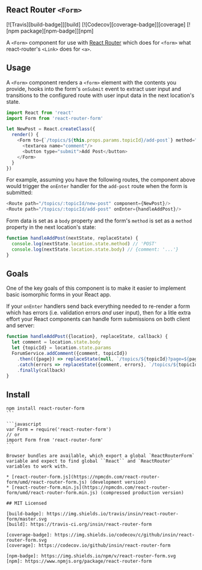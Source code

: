 ## React Router `<Form>`

[![Travis][build-badge]][build]
[![Codecov][coverage-badge]][coverage]
[![npm package][npm-badge]][npm]

A `<Form>` component for use with [React Router](https://github.com/rackt/react-router) which does for `<form>` what react-router's `<Link>` does for `<a>`.

## Usage

A `<Form>` component renders a `<form>` element with the contents you provide, hooks into the form's `onSubmit` event to extract user input and transitions to the configured route with user input data in the next location's state.

```javascript
import React from 'react'
import Form from 'react-router-form'

let NewPost = React.createClass({
  render() {
    <Form to={`/topics/${this.props.params.topicId}/add-post`} method="POST">
      <textarea name="comment"/>
      <button type="submit">Add Post</button>
    </Form>
  }
})
```
For example, assuming you have the following routes, the component above would trigger the `onEnter` handler for the `add-post` route when the form is submitted:

``` javascript
<Route path="/topics/:topicId/new-post" component={NewPost}/>
<Route path="/topics/:topicId/add-post" onEnter={handleAddPost}/>
```

Form data is set as a `body` property and the form's `method` is set as a `method` property in the next location's state:

```javascript
function handleAddPost(nextState, replaceState) {
  console.log(nextState.location.state.method) // 'POST'
  console.log(nextState.location.state.body) // {comment: '...'}
}
```

## Goals

One of the key goals of this component is to make it easier to implement basic isomorphic forms in your React app.

If your `onEnter` handlers send back everything needed to re-render a form which has errors (i.e. validation errors *and* user input), then for a litle extra effort your React components can handle form submissions on both client and server:

```javascript
function handleAddPost({location}, replaceState, callback) {
  let comment = location.state.body
  let {topicId} = location.state.params
  ForumService.addComment({comment, topicId})
    .then(({page}) => replaceState(null, `/topics/${topicId}?page=${page}`))
    .catch(errors => replaceState({comment, errors}, `/topics/${topicId}/new-post`))
    .finally(callback)
}
```

## Install

````
npm install react-router-form
```

```javascript
var Form = require('react-router-form')
// or
import Form from 'react-router-form'
```

Browser bundles are available, which export a global `ReactRouterForm` variable and expect to find global ``React`` and `ReactRouter` variables to work with.

* [react-router-form.js](https://npmcdn.com/react-router-form/umd/react-router-form.js) (development version)
* [react-router-form.min.js](https://npmcdn.com/react-router-form/umd/react-router-form.min.js) (compressed production version)

## MIT Licensed

[build-badge]: https://img.shields.io/travis/insin/react-router-form/master.svg
[build]: https://travis-ci.org/insin/react-router-form

[coverage-badge]: https://img.shields.io/codecov/c/github/insin/react-router-form.svg
[coverage]: https://codecov.io/github/insin/react-router-form

[npm-badge]: https://img.shields.io/npm/v/react-router-form.svg
[npm]: https://www.npmjs.org/package/react-router-form
